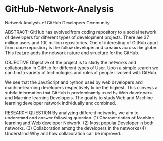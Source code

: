# GitHub-Network-Analysis
Network Analysis of GitHub Developers Community 

ABSTRACT:
GitHub has evolved from coding repository to a social network of developers for different types of development projects. There are 37 million users and 100 million repositories. One of interesting of GitHub apart from code repository is the follow developer and creators across the globe. This feature adds the network nature and structure for the GitHub.

OBJECTIVE
Objective of the project is to study the networks and collaboration in GitHub for different types of User. Upon a simple search we can find a variety of technologies and roles of people involved with GitHub.

We see that the JavaScript and python used by web developers and machine learning developers respectively to be the highest. This conveys a subtle information that GitHub is predominantly used by Web developers and Machine learning Developers.
The goal is to study Web and Machine learning developer network individually and combined.

RESEARCH QUESTION
By analyzing different networks, we aim to understand and answer following question.
(1) Characteristics of Machine learning and Web developer Network.
(2) Most popular Developer in both networks.
(3) Collaboration among the developers in the networks
(4) Understand Why and how collaboration can be improved.
